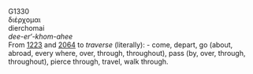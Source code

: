 G1330  
διέρχομαι  
dierchomai  
*dee-er‘-khom-ahee*  
From [1223](g1223) and [2064](g2064) to *traverse* (literally): - come,
depart, go (about, abroad, every where, over, through, throughout), pass
(by, over, through, throughout), pierce through, travel, walk through.  
